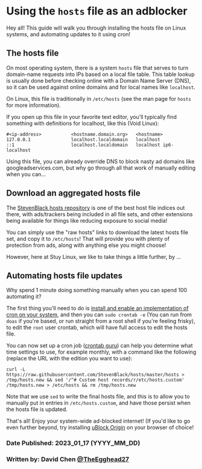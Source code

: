 # Using the `hosts` file as an adblocker

Hey all! This guide will walk you through installing the hosts file on Linux systems, and automating updates to it using cron!

## The hosts file

On most operating system, there is a system `hosts` file that serves to turn domain-name requests into IPs based on a local file table. This table lookup is usually done before checking online with a Domain Name Server (DNS), so it can be used against online domains and for local names like `localhost`.

On Linux, this file is traditionally in `/etc/hosts` (see the man page for `hosts` for more information).

If you open up this file in your favorite text editor, you'll typically find something with definitions for localhost, like this (Void Linux):

```
#<ip-address>           <hostname.domain.org>   <hostname>
127.0.0.1               localhost.localdomain   localhost
::1                     localhost.localdomain   localhost ip6-localhost
```

Using this file, you can already override DNS to block nasty ad domains like googleadservices.com, but why go through all that work of manually editing when you can...

## Download an aggregated hosts file

The [StevenBlack hosts repository](https://github.com/StevenBlack/hosts) is one of the best host file indices out there, with ads/trackers being included in all file sets, and other extensions being available for things like reducing exposure to social media!

You can simply use the "raw hosts" links to download the latest hosts file set, and copy it to `/etc/hosts`!
That will provide you with plenty of protection from ads, along with anything else you might choose!

However, here at Stuy Linux, we like to take things a little further, by ...

## Automating hosts file updates

Why spend 1 minute doing something manually when you can spend 100 automating it?

The first thing you'll need to do is [install and enable an implementation of cron on your system](cron), and then you can `sudo crontab -e` (You can run from `doas` if you're based, or run straight from a root shell if you're feeling frisky), to edit the `root` user crontab, which will have full access to edit the hosts file.

You can now set up a cron job ([crontab guru](https://crontab.guru/#0_0_1_*_*)) can help you determine what time settings to use, for example monthly, with a command like the following (replace the URL with the edition you want to use):

```
curl -L https://raw.githubusercontent.com/StevenBlack/hosts/master/hosts > /tmp/hosts.new && sed '/^# Custom host records/r/etc/hosts.custom' /tmp/hosts.new > /etc/hosts && rm /tmp/hosts.new
```

Note that we use `sed` to write the final hosts file, and this is to allow you to manually put in entries in `/etc/hosts.custom`, and have those persist when the hosts file is updated.

That's all! Enjoy your system-wide ad-blocked internet! (If you'd like to go even further beyond, try installing [uBlock Origin](https://ublockorigin.com/) on your browser of choice!

### Date Published: 2023_01_17 (YYYY_MM_DD)

### Written by: David Chen [@TheEgghead27](https://github.com/TheEgghead27)
